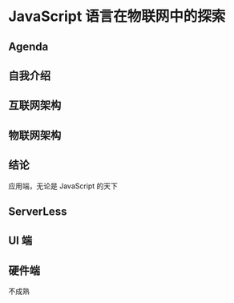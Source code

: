JavaScript 语言在物联网中的探索
===


Agenda
---

自我介绍 
---

互联网架构
---

物联网架构
---


结论
---

应用端，无论是 JavaScript 的天下



ServerLess
---


UI 端
---


硬件端 
---

不成熟 
